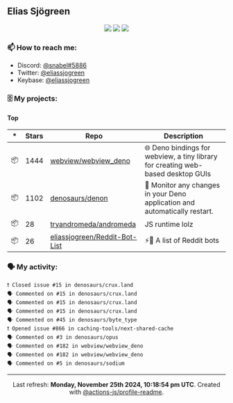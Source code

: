 ## Elias Sjögreen

<p align="center">
  <img src="https://img.shields.io/badge/🎂-dec. 2003-success" />
  <img src="https://img.shields.io/badge/🌎-Stockholm-informational" />
  <img src="https://img.shields.io/badge/👦-He/Him-informational" />
</p>

### 📫 How to reach me:

- Discord: [@snabel#5886](https://discord.com/users/267978757799673866)
- Twitter: [@eliassjogreen](https://twitter.com/eliassjogreen)
- Keybase: [@eliassjogreen](https://keybase.io/eliassjogreen)

### 🗄 My projects:

#### Top
|*|Stars|Repo|Description|
|---|---|---|---|
| 📦 | 1444 | [webview/webview_deno](https://github.com/webview/webview_deno) | 🌐 Deno bindings for webview, a tiny library for creating web-based desktop GUIs |
| 📦 | 1102 | [denosaurs/denon](https://github.com/denosaurs/denon) | 👀 Monitor any changes in your Deno application and automatically restart. |
| 📦 | 28 | [tryandromeda/andromeda](https://github.com/tryandromeda/andromeda) | JS runtime lolz |
| 📦 | 26 | [eliassjogreen/Reddit-Bot-List](https://github.com/eliassjogreen/Reddit-Bot-List) | ⚡️🤖 A list of Reddit bots |

### 🗣 My activity:

```
❗️ Closed issue #15 in denosaurs/crux.land
🗣 Commented on #15 in denosaurs/crux.land
🗣 Commented on #15 in denosaurs/crux.land
🗣 Commented on #15 in denosaurs/crux.land
🗣 Commented on #45 in denosaurs/byte_type
❗️ Opened issue #866 in caching-tools/next-shared-cache
🗣 Commented on #3 in denosaurs/opus
🗣 Commented on #182 in webview/webview_deno
🗣 Commented on #182 in webview/webview_deno
🗣 Commented on #5 in denosaurs/sodium
```

------------
<p align="center">Last refresh: <b>Monday, November 25th 2024, 10:18:54 pm UTC</b>. Created with <a href=https://github.com/marketplace/actions/profile-readme>@actions-js/profile-readme</a>.</p>
